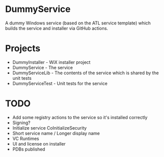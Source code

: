 # DummyService

A dummy Windows service (based on the ATL service template) which builds the service and installer via GitHub actions.

# Projects
 - DummyInstaller - WiX installer project
 - DummyService - The service
 - DummyServiceLib - The contents of the service which is shared by the unit tests
 - DummyServiceTest - Unit tests for the service

# TODO
 - Add some registry actions to the service so it's installed correctly
 - Signing?
 - Initialize service CoInitializeSecurity
 - Short service name / Longer display name
 - VC Runtimes
 - UI and license on installer
 - PDBs published
